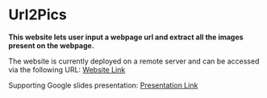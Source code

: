 # Url2Pics

**This website lets user input a webpage url and extract all the images present on the webpage.**

The website is currently deployed on a remote server and can be accessed via the following URL: [Website Link](http://ec2-3-145-8-247.us-east-2.compute.amazonaws.com/)

Supporting Google slides presentation: [Presentation Link](https://docs.google.com/presentation/d/1sqntDmFYMJf8Xvhml0BAitrGFFXdpRmwX1lKRcSyOas/edit?usp=sharing)

